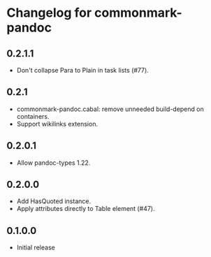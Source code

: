 # Changelog for commonmark-pandoc

## 0.2.1.1

- Don't collapse Para to Plain in task lists (#77).

## 0.2.1

- commonmark-pandoc.cabal: remove unneeded build-depend on containers.
- Support wikilinks extension.

## 0.2.0.1

- Allow pandoc-types 1.22.

## 0.2.0.0

- Add HasQuoted instance.
- Apply attributes directly to Table element (#47).

## 0.1.0.0

- Initial release
